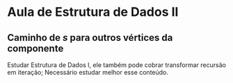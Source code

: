 # Aula []()de Estrutura de Dados II

## Caminho de $s$ para outros vértices da componente

Estudar Estrutura de Dados I, ele também pode cobrar transformar recursão em iteração; Necessário estudar melhor esse conteúdo.
